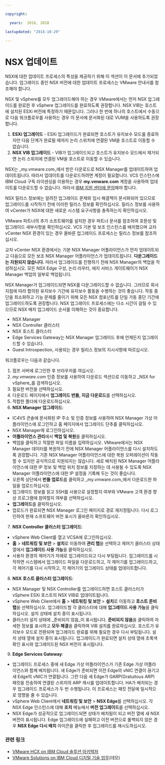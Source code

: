 ```yaml
---

copyright:

  years:  2016, 2018

lastupdated: "2018-10-29"

---
```


# NSX 업데이트

NSX에 대한 업데이트 프로세스의 특성을 제공하기 위해 이 섹션이 이 문서에 추가되었습니다. 업그레이드 중인 NSX 버전에 대한 업데이트 프로세스는 VMware 안내서를 참조해야 합니다.

NSX 및 vSphere를 모두 업그레이드해야 하는 경우 VMware에서는 먼저 NSX 업그레이드를 완료한 후 vSphere 업그레이드를 완료하도록 권장합니다. NSX VIB는 호스트에 설치된 ESXi 버전에 특정하기 때문입니다. 그러나 한 번에 하나의 호스트에서 수동으로 다음 워크플로우를 사용하는 경우 이 문서에 문서화된 대로 VUM을 사용하도록 권장합니다.

1. **ESXi 업그레이드** - ESXi 업그레이드가 완료되면 호스트가 유지보수 모드를 종료하지만 다음 단계가 완료될 때까지 논리 스위치에 연결된 VM을 호스트로 이동할 수 없습니다.
2. **NSX VIB 업그레이드** - VIB가 업그레이드되고 호스트가 유지보수 모드에서 제거되면 논리 스위치에 연결된 VM을 호스트로 이동할 수 있습니다.

NSX는 _my.vmware.com_에서 받은 다운로드로 NSX Manager를 업데이트하여 업데이트됩니다. 따라서 업데이트를 다운로드하려면 계정이 필요합니다. VCS 인스턴스에 IBM Cloud 구독 라이센싱을 이용하는 경우 **my.vmware.com** 계정을 사용하여 업데이트를 다운로드할 수 없습니다. 따라서 [IBM 지원 센터에 문의](../../vmonic/trbl_support.html)해야 합니다.

NSX 릴리스 정보에는 알려진 업그레이드 문제와 임시 해결책이 문서화되어 있으므로 업그레이드를 시작하기 전에 이러한 릴리스 정보를 확인하십시오. 릴리스 정보를 사용하여 vCenter가 NSX에 대한 새로운 시스템 요구사항을 충족하는지 확인하십시오.

VMware 파트너의 추가 소프트웨어를 설치한 경우 파트너 문서를 참조하여 호환성 및 업그레이드 세부사항을 확인하십시오. VCS 기본 및 보조 인스턴스를 배치했으며 교차 vCenter NSX 환경이 있는 경우 올바른 업그레이드 프로세스는 릴리스 정보를 참조하십시오.

교차 vCenter NSX 환경에서는 기본 NSX Manager 어플라이언스가 먼저 업데이트되고 다음으로 모든 보조 NSX Manager 어플라이언스가 업데이트됩니다.
**다운그레이드는 지원되지 않습니다.** 따라서 업그레이드를 진행하기 전에 NSX Manager의 백업을 작성하십시오. 모든 NSX Edge 구성, 논리 라우터, 에지 서비스 게이트웨이가 NSX Manager 백업의 일부로 백업됩니다.

NSX Manager가 업그레이드되면 NSX를 다운그레이드할 수 없습니다. 그러므로 회사 지침에 따라 합의된 유지보수 기간에 유지보수 활동을 수행하는 것이 좋습니다. 작동 중단을 최소화하고 기능 문제를 줄이기 위해 모든 NSX 컴포넌트를 단일 가동 중단 기간에 업그레이드하도록 권장합니다. NSX 업그레이드 프로세스에는 다소 시간이 걸릴 수 있으므로 NSX 배치 업그레이드 순서를 이해하는 것이 중요합니다.
* NSX Manager
* NSX Controller 클러스터
* NSX 호스트 클러스터
* Edge Services Gateway는 NSX Manager 업그레이드 후에 언제든지 업그레이드할 수 있습니다.
* Guest Introspection, 사용되는 경우 릴리스 정보의 지시사항에 따르십시오.

워크플로우는 다음과 같습니다.
1. 점프 서버에 로그인한 후 브라우저를 여십시오.
2. _my.vmware.com_ 인증 정보를 사용하여 다운로드 섹션으로 이동하고 _NSX for vSphere_를 검색하십시오.
3. 필요한 버전을 선택하십시오.
4. 다운로드 페이지에서 **업그레이드 번들, 지금 다운로드**를 선택하십시오.
5. 적합한 폴더에 다운로드하십시오.
6. **NSX Manager 업그레이드**:
  - IC4VS 콘솔에 문서화된 IP 주소 및 인증 정보를 사용하여 NSX Manager 가상 어플라이언스에 로그인하고 홈 페이지에서 업그레이드 단추를 클릭하십시오.
  - NSX Manager에 로그인하십시오.
  - **어플라이언스 관리**에서 **백업 및 복원**을 클릭하십시오.
  - 백업을 클릭하고 적절한 파일 이름을 입력하십시오. VMware에서는 NSX Manager 데이터를 복원하기 전에 NSX Manager 어플라이언스를 다시 설치하도록 권장합니다. 기존 NSX Manager 어플라이언스에 대한 복원 오퍼레이션이 작동할 수 있지만 공식적으로 지원되지는 않습니다. 새로 배치된 NSX Manager 어플라이언스에 대한 IP 정보 및 백업 위치 정보를 지정하는 데 사용될 수 있도록 NSX Manager 어플라이언스에 대한 IP 설정을 기록해 두는 것이 좋습니다.
  - 오른쪽 상단에서 **번들 업로드**를 클릭하고 _my.vmware.com_에서 다운로드한 파일을 업로드하십시오.
  - 업그레이드 정보를 읽고 SSH를 사용으로 설정할지 여부와 VMware 고객 환경 향상 프로그램에 참여할지 여부를 선택하십시오.
  - **업그레이드**를 클릭하십시오.
  - 업로드가 완료되면 NSX Manager 로그인 페이지로 경로 재지정됩니다. 다시 로그인하여 현재 소프트웨어 버전 표시가 올바른지 확인하십시오.
7. **NSX Controller 클러스터 업그레이드**:
  - vSphere Web Client를 열고 VCSA에 로그인하십시오.
  - **홈** > **네트워킹 및 보안** > **설치**로 이동하여 **관리 탭**을 선택하고 제어기 클러스터 상태 열에서 **업그레이드 사용 가능**을 클릭하십시오.
  - 사용자 환경의 제어기가 차례로 업그레이드되고 다시 부팅됩니다. 업그레이드를 시작하면 시스템에서 업그레이드 파일을 다운로드하고, 각 제어기를 업그레이드하고, 각 제어기를 다시 시작하고, 각 제어기의 업그레이드 상태를 업데이트합니다.
8. **NSX 호스트 클러스터 업그레이드**:
  - NSX Manager 및 NSX Controller를 업그레이드하면 호스트 클러스터가 vSphere ESXi 호스트의 NSX VIB로 업데이트됩니다.
  - vSphere Web Client에서 **홈** > **네트워킹 및 보안** > **설치**로 이동하고 **호스트 준비 탭**을 선택하십시오. 업그레이드할 각 클러스터에 대해 **업그레이드 사용 가능**을 클릭하십시오. 설치 상태에 설치 중이 표시됩니다.
  - 클러스터 설치 상태에 _준비되지 않음_이 표시됩니다. **준비되지 않음**을 클릭하여 자세한 정보를 표시하고 **모두 해결**을 클릭하여 VIB 설치를 완료하십시오. 호스트가 유지보수 모드로 전환되며 업그레이드 완료를 위해 필요한 경우 다시 부팅됩니다. 설치 상태 열에 설치 중이 표시됩니다. 업그레이드가 완료되면 설치 상태 열에 초록색 확인 표시와 업그레이드된 NSX 버전이 표시됩니다.
9. **Edge Services Gateway**:
  - 업그레이드 프로세스 중에 새 Edge 가상 어플라이언스가 기존 Edge 가상 어플라이언스와 함께 배치됩니다. 새 Edge가 준비되면 이전 Edge의 vNIC 연결이 끊기고 새 Edge의 vNIC가 연결됩니다. 그런 다음 새 Edge가 GARP(Gratuitous ARP) 패킷을 전송하여 연결된 스위치의 ARP 캐시를 업데이트합니다. HA가 배치되는 경우 업그레이드 프로세스가 두 번 수행됩니다. 이 프로세스는 패킷 전달에 일시적으로 영향을 줄 수 있습니다.
  - vSphere Web Client에서 **네트워킹 및 보안** > **NSX Edge**를 선택하십시오. 각 NSX Edge 인스턴스에 대해 **조치** 메뉴에서 **버전 업그레이드**를 선택하십시오.
  - NSX Edge가 성공적으로 업그레이드되면 상태가 배치됨이 되고 버전 열에 새 NSX 버전이 표시됩니다. Edge 업그레이드에 실패하고 이전 버전으로 롤백되지 않은 경우 **NSX Edge 다시 배치** 아이콘을 클릭한 후 업그레이드를 재시도하십시오.

### 관련 링크

* [VMware HCX on IBM Cloud 솔루션 아키텍처](https://www.ibm.com/cloud/garage/files/HCX_Architecture_Design.pdf)
* [VMware Solutions on IBM Cloud 디지털 기술 업무](https://ibm-dte.mybluemix.net/ibm-vmware)(데모)
